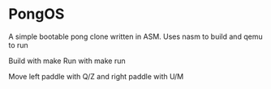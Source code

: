 PongOS
======

A simple bootable pong clone written in ASM. Uses nasm to build and qemu to run

Build with make
Run with make run

Move left paddle with Q/Z and right paddle with U/M
